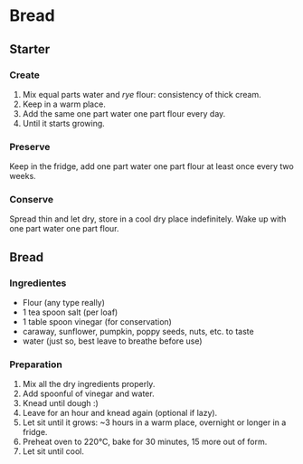 # Bread

## Starter

### Create

1. Mix equal parts water and *rye* flour: consistency of thick cream.
2. Keep in a warm place.
3. Add the same one part water one part flour every day.
4. Until it starts growing.

### Preserve

Keep in the fridge, add one part water one part flour at least once every two weeks.

### Conserve

Spread thin and let dry, store in a cool dry place indefinitely. Wake up with one part water one part flour.


## Bread

### Ingredientes

* Flour (any type really)
* 1 tea spoon salt (per loaf)
* 1 table spoon vinegar (for conservation)
* caraway, sunflower, pumpkin, poppy seeds, nuts, etc. to taste
* water (just so, best leave to breathe before use)

### Preparation

1. Mix all the dry ingredients properly.
2. Add spoonful of vinegar and water.
3. Knead until dough :)
4. Leave for an hour and knead again (optional if lazy).
5. Let sit until it grows: ~3 hours in a warm place, overnight or longer in a fridge.
6. Preheat oven to 220°C, bake for 30 minutes, 15 more out of form.
7. Let sit until cool.
